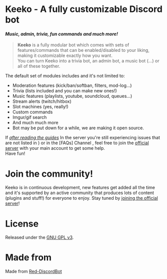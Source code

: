 

# Keeko - A fully customizable Discord bot
#### *Music, admin, trivia, fun commands and much more!*

> **Keeko** is a fully modular bot which comes with sets of features/commands that can be enabled/disabled to your liking, making it customizable exactly how you want.  
You can turn Keeko into a trivia bot, an admin bot, a music bot (...) or all of these together.  

The default set of modules includes and it's not limited to:
* Moderation features (kick/ban/softban, filters, mod-log...)
* Trivia (lists included and you can make new ones!)
* Music features (playlists, youtube, soundcloud, queues...)
* Stream alerts (twitch/hitbox)
* Slot machines (yes, really!)
* Custom commands
* Imgur/gif search
* And much much more
* Bot may be put down for a while, we are making it open source.



If [*after reading the guides*](https://discord.gg/dxqFtjR) In the server you're still experiencing issues that are not listed in ) or in the [FAQs] Channel , feel free to join the [official server](https://discord.gg/dxqFtjR) with your main account to get some help.  
Have fun!

# Join the community!

Keeko is in continuous development, new features get added all the time and it's supported by an active community that produces lots of content (plugins and stuff!) for everyone to enjoy. Stay tuned by [joining the official server](https://discord.gg/dxqFtjR)!

# License

Released under the [GNU GPL v3](LICENSE).

# Made from

Made from [Red-DiscordBot](https://twentysix26.github.io/Red-Docs/)
